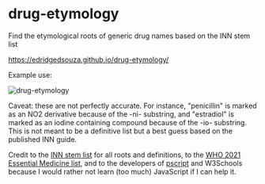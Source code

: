 # drug-etymology
Find the etymological roots of generic drug names based on the INN stem list

https://edridgedsouza.github.io/drug-etymology/

Example use:

![drug-etymology](https://user-images.githubusercontent.com/19752149/149030970-5d5265ec-3c6c-4655-ab90-63cc7b2aa8e5.gif)


Caveat: these are not perfectly accurate. For instance, "penicillin" is marked as an NO2 derivative because of the -ni- substring, and "estradiol" is marked as an iodine containing compound because of the -io- substring. This is not meant to be a definitive list but a best guess based on the published INN guide.

Credit to the [INN stem list](https://www.who.int/publications/i/item/who-emp-rht-tsn-2018-1) for all roots and definitions, to the [WHO 2021 Essential Medicine list](https://www.who.int/publications/i/item/WHO-MHP-HPS-EML-2021.02), and to the developers of [pscript](https://github.com/flexxui/pscript) and W3Schools because I would rather not learn (too much) JavaScript if I can help it.
